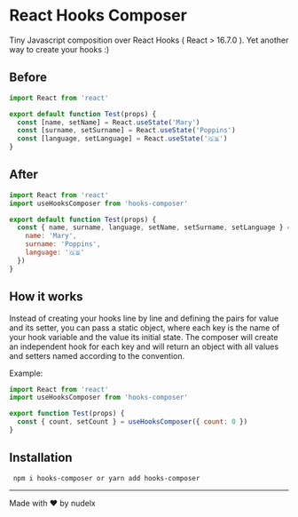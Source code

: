 # React Hooks Composer

Tiny Javascript composition over React Hooks ( React > 16.7.0 ).
Yet another way to create your hooks :)

## Before

```js
import React from 'react'

export default function Test(props) {
  const [name, setName] = React.useState('Mary')
  const [surname, setSurname] = React.useState('Poppins')
  const [language, setLanguage] = React.useState('🇬🇧')
}
```

## After

```js
import React from 'react'
import useHooksComposer from 'hooks-composer'

export default function Test(props) {
  const { name, surname, language, setName, setSurname, setLanguage } = useHooksComposer({
    name: 'Mary',
    surname: 'Poppins',
    language: '🇬🇧'
  })
}
```

## How it works

Instead of creating your hooks line by line and defining the pairs for value and its setter, you can pass a static object, where each key is the name of your hook variable and the value its initial state. The composer will create an independent hook for each key and will return an object with all values and setters named according to the convention.

Example:

```js
import React from 'react'
import useHooksComposer from 'hooks-composer'

export function Test(props) {
  const { count, setCount } = useHooksComposer({ count: 0 })
}
```

## Installation
```
 npm i hooks-composer or yarn add hooks-composer
```
---

Made with ♥ by nudelx
